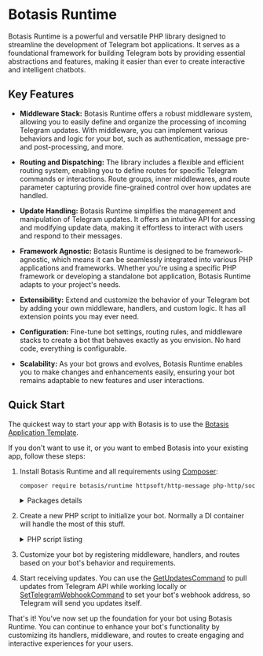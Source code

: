 # Botasis Runtime

Botasis Runtime is a powerful and versatile PHP library designed to streamline the development of Telegram bot applications.
It serves as a foundational framework for building Telegram bots by providing essential abstractions and features,
making it easier than ever to create interactive and intelligent chatbots.

## Key Features

- **Middleware Stack:** Botasis Runtime offers a robust middleware system, allowing you to easily define and organize
  the processing of incoming Telegram updates. With middleware, you can implement various behaviors and logic for your
  bot, such as authentication, message pre- and post-processing, and more.

- **Routing and Dispatching:** The library includes a flexible and efficient routing system, enabling you to define
  routes for specific Telegram commands or interactions. Route groups, inner middlewares, and route parameter capturing
  provide fine-grained control over how updates are handled.

- **Update Handling:** Botasis Runtime simplifies the management and manipulation of Telegram updates. It offers an
  intuitive API for accessing and modifying update data, making it effortless to interact with users and respond to
  their messages.

- **Framework Agnostic:** Botasis Runtime is designed to be framework-agnostic, which means it can be seamlessly integrated 
  into various PHP applications and frameworks. Whether you're using a specific PHP framework or developing a standalone
  bot application, Botasis Runtime adapts to your project's needs.

- **Extensibility:** Extend and customize the behavior of your Telegram bot
  by adding your own middleware, handlers, and custom logic. It has all extension points you may ever need.

- **Configuration:** Fine-tune bot settings, routing rules, and middleware
  stacks to create a bot that behaves exactly as you envision. No hard code, everything is configurable.

- **Scalability:** As your bot grows and evolves, Botasis Runtime enables you
  to make changes and enhancements easily, ensuring your bot remains adaptable
  to new features and user interactions.

## Quick Start

The quickest way to start your app with Botasis is to use the [Botasis Application Template](https://github.com/botasis/bot-template).

If you don't want to use it, or you want to embed Botasis into your existing app, follow these steps:

1. Install Botasis Runtime and all requirements using [Composer](https://getcomposer.org/):
    ```bash
    composer require botasis/runtime httpsoft/http-message php-http/socket-client yiisoft/event-dispatcher yiisoft/di
    ```
    <details>
    <summary>Packages details</summary>

    - `botasis/runtime` - this package, required
    - `httpsoft/http-message` - An implementation of PSR-7 (HTTP Message) and PSR-17 (HTTP Factories).
        You can use any implementations you want, but personally I prefer this one.
    - `php-http/socket-client` - An implementation of PSR-18 (HTTP Client). You can use any implementation you want.
    - `yiisoft/event-dispatcher` - An implementation of PSR-14 (Event Dispatcher). You can use any implementation you want,
        but personally I prefer this one since it's a good and framework-agnostic implementation.
    - `yiisoft/di` - An implementation of PSR-11 (DI Container). You can use any implementation you want,
        but personally I prefer this one since it's a very efficient, convenient and framework-agnostic implementation.
    </details>
2. Create a new PHP script to initialize your bot. Normally a DI container will handle the most of this stuff.
    <details>
    <summary>PHP script listing</summary>

    ```php
    
    use Botasis\Client\Telegram\Client\ClientPsr;
    use Botasis\Runtime\Application;
    use Botasis\Runtime\CallableFactory;
    use Botasis\Runtime\Emitter;
    use Botasis\Runtime\Handler\DummyUpdateHandler;
    use Botasis\Runtime\Middleware\Implementation\RouterMiddleware;
    use Botasis\Runtime\Middleware\MiddlewareDispatcher;
    use Botasis\Runtime\Middleware\MiddlewareFactory;
    use Botasis\Runtime\Router\Route;
    use Botasis\Runtime\Router\Router;
    use Botasis\Runtime\Router\RuleStatic;
    use Botasis\Runtime\UpdateHandlerInterface;
    use Http\Client\Socket\Client;
    use HttpSoft\Message\RequestFactory;
    use HttpSoft\Message\StreamFactory;
    use Psr\Container\ContainerInterface;
    use Psr\EventDispatcher\EventDispatcherInterface;
    use Psr\Http\Client\ClientInterface;
    use Psr\Http\Message\RequestFactoryInterface;
    use Psr\Http\Message\StreamFactoryInterface;
    use Yiisoft\Di\Container;
    use Yiisoft\EventDispatcher\Dispatcher\Dispatcher;
    
    /**
    * @var string $token - a bot token you've got from the BotFather
    * @var ClientInterface $httpClient - an HTTP client. If you've installed the php-http/socket-client package,
    *                                    it's {@see Client}. Either it's a client of your choice.
    * @var RequestFactoryInterface $requestFactory - a PSR-17 HTTP request factory. If you've installed the httpsoft/http-message package,
    *                                                it's {@see RequestFactory}.
    * @var StreamFactoryInterface $streamFactory - a PSR-17 HTTP stream factory. If you've installed the httpsoft/http-message package,
    *                                              it's {@see StreamFactory}.
    * @var EventDispatcherInterface $eventDispatcher - a PSR-14 event dispatcher. If you've installed the yiisoft/event-dispatcher package,
    *                                                  it's {@see Dispatcher}.
    * @var ContainerInterface $container - a PST-11 DI container. If you've installed the yiisoft/di package,
    *                                      it's {@see Container}.
    */
    
    $client = new ClientPsr(
      $token,
      $httpClient,
      $requestFactory,
      $streamFactory,
    );
    $emitter = new Emitter($client, $eventDispatcher);
    
    $middlewareDispatcher = new MiddlewareDispatcher(
      new MiddlewareFactory($container, new CallableFactory($container)),
      $eventDispatcher,
    );
    
    /**
    * Routes definition. Here we define a route for the /start message. The HelloHandler should implement the {@see UpdateHandlerInterface}.
    */
    $routes = [
        new Route(new RuleStatic('/start'), HelloHandler::class),
    ];
    
    /**
    * Middlewares definition. {@see RouterMiddleware} should be the last one.
    */
    $middlewares = [new RouterMiddleware(new Router($container, $middlewareDispatcher, ...$routes))];
    
    $middlewareDispatcher = $middlewareDispatcher->withMiddlewares();
    $application = new Application($emitter, new DummyUpdateHandler(), $middlewareDispatcher);
    ```
    </details>
3. Customize your bot by registering middleware, handlers, and routes based on
   your bot's behavior and requirements.
4. Start receiving updates. You can use the [GetUpdatesCommand](src/Console/GetUpdatesCommand.php) to pull
  updates from Telegram API while working locally or [SetTelegramWebhookCommand](src/Console/SetTelegramWebhookCommand.php) to set 
  your bot's webhook address, so Telegram will send you updates itself.

That's it! You've now set up the foundation for your bot using Botasis Runtime.
You can continue to enhance your bot's functionality by customizing its
handlers, middleware, and routes to create engaging and interactive experiences
for your users.
